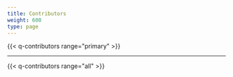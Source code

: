 ```yaml
---
title: Contributors
weight: 600
type: page
---
```


{{< q-contributors range="primary" >}}

---

{{< q-contributors range="all" >}}